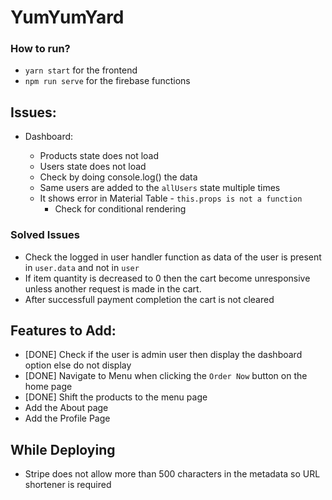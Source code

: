 # YumYumYard

### How to run?

-   `yarn start` for the frontend
-   `npm run serve` for the firebase functions

## Issues:

-   Dashboard:

    -   Products state does not load
    -   Users state does not load
    -   Check by doing console.log() the data
    -   Same users are added to the `allUsers` state multiple times
    -   It shows error in Material Table - `this.props is not a function`
        -   Check for conditional rendering

### Solved Issues

-   Check the logged in user handler function as data of the user is present in `user.data` and not in `user`
-   If item quantity is decreased to 0 then the cart become unresponsive unless another request is made in the cart.
-   After successfull payment completion the cart is not cleared

## Features to Add:

-   [DONE] Check if the user is admin user then display the dashboard option else do not display
-   [DONE] Navigate to Menu when clicking the `Order Now` button on the home page
-   [DONE] Shift the products to the menu page
-   Add the About page
-   Add the Profile Page

## While Deploying

-   Stripe does not allow more than 500 characters in the metadata so URL shortener is required
